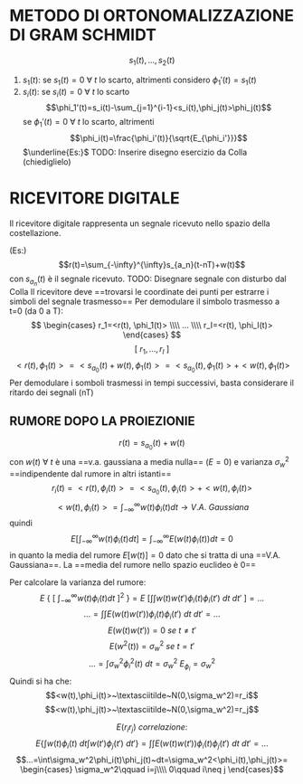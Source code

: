 # METODO DI ORTONOMALIZZAZIONE DI GRAM SCHMIDT

$$s_1(t), ..., s_2(t)$$
1) $s_1(t)$: se $s_1(t)=0~\forall~t$ lo scarto, altrimenti considero $\phi_1'(t)=s_1(t)$ 
2) $s_i(t)$: se $s_i(t)=0~\forall~t$ lo scarto$$\phi_1'(t)=s_i(t)-\sum_{j=1}^{i-1}<s_i(t),\phi_j(t)>\phi_j(t)$$
   se $\phi_1'(t)=0~\forall~t$ lo scarto, altrimenti$$\phi_i(t)=\frac{\phi_i'(t)}{\sqrt{E_{\phi_i'}}}$$
$\underline{Es:}$
TODO: Inserire disegno esercizio da Colla (chiediglielo)

# RICEVITORE DIGITALE

Il ricevitore digitale rappresenta un segnale ricevuto nello spazio della costellazione.

(Es:)$$r(t)=\sum_{-\infty}^{\infty}s_{a_n}(t-nT)+w(t)$$ con $s_{a_n}(t)$ è il segnale ricevuto.
TODO: Disegnare segnale con disturbo dal Colla
Il ricevitore deve ==trovarsi le coordinate dei punti per estrarre i simboli del segnale trasmesso==
Per demodulare il simbolo trasmesso a t=0 (da 0 a T):
$$
\begin{cases}
r_1=<r(t), \phi_1(t)> \\\\
... \\\\
r_I=<r(t), \phi_I(t)>
\end{cases}
$$
$$[~r_1, ..., r_I~]$$
$$<r(t),\phi_1(t)>=<s_{a_0}(t)+w(t),\phi_1(t)>=<s_{a_0}(t),\phi_1(t)>+<w(t),\phi_1(t)>$$
Per demodulare i somboli trasmessi in tempi successivi, basta considerare il ritardo dei segnali (nT)

## RUMORE DOPO LA PROIEZIONIE
$$r(t)=s_{a_0}(t)+w(t)$$
con $w(t)~\forall~t$ è una ==v.a. gaussiana a media nulla== ($E=0$) e varianza $\sigma^2_w$ ==indipendente dal rumore in altri istanti==
$$r_i(t)=<r(t),\phi_i(t)>=<s_{a_0}(t),\phi_i(t)>+<w(t),\phi_i(t)>$$
$$<w(t),\phi_i(t)>=\int_{-\infty}^{\infty}w(t)\phi_i(t)dt\to V.A.~Gaussiana$$
quindi$$E[\int_{-\infty}^{\infty}w(t)\phi_i(t)dt]=\int_{-\infty}^{\infty}E(w(t)\phi_i(t))dt=0$$in quanto la media del rumore $E[w(t)]=0$ dato che si tratta di una ==V.A. Gaussiana==.
La ==media del rumore nello spazio euclideo è 0==

Per calcolare la varianza del rumore:
$$E~\{~[~\int_{-\infty}^{\infty}w(t)\phi_i(t)dt~]^2~\}=E~[\int\int w(t)w(t')\phi_i(t)\phi_i(t')~dt~dt'~]=...$$
$$...=\int\int E(w(t)w(t'))\phi_i(t)\phi_i(t')~dt~dt'=...$$
$$E(w(t)w(t'))=0~se~t\neq t'$$
$$E(w^2(t))=\sigma^2_w~se~t=t'$$
$$...=\int\sigma^2_w\phi_i^2(t)~dt=\sigma_w^2~E_{\phi_i}=\sigma_w^2$$
Quindi si ha che:
$$<w(t),\phi_i(t)>~\textasciitilde~N(0,\sigma_w^2)=r_i$$
$$<w(t),\phi_j(t)>~\textasciitilde~N(0,\sigma_w^2)=r_j$$

$$E(r_ir_j)~correlazione:$$
$$E\{\int w(t)\phi_i(t)~dt\int w(t')\phi_j(t')~dt'\}=\int\int E(w(t)w(t'))\phi_i(t)\phi_j(t')~dt~dt'=...$$
$$...=\int\sigma_w^2\phi_i(t)\phi_j(t)~dt=\sigma_w^2<\phi_i(t),\phi_j(t)>=
\begin{cases}
\sigma_w^2\qquad i=j\\\\
0\qquad i\neq j
\end{cases}$$
